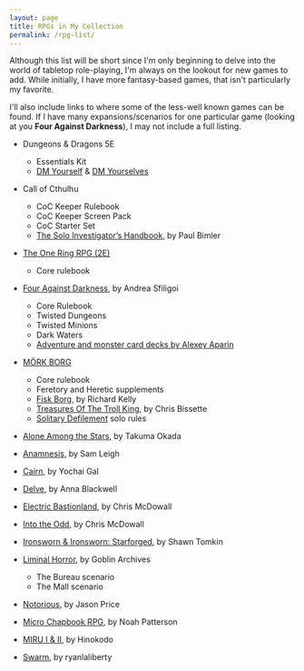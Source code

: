 ```yaml
---
layout: page
title: RPGs in My Collection
permalink: /rpg-list/
---
```


Although this list will be short since I'm only beginning to delve into the world of tabletop role-playing, I'm always on the lookout for new games to add. While initially, I have more fantasy-based games, that isn't particularly my favorite.

I'll also include links to where some of the less-well known games can be found. If I have many expansions/scenarios for one particular game (looking at you **Four Against Darkness**), I may not include a full listing.

- Dungeons & Dragons 5E
  - Essentials Kit
  - [DM Yourself](https://www.drivethrurpg.com/product/331912/DM-Yourself--solo-roleplay-for-5e-DD-and-OSR-adventures) & [DM Yourselves](https://www.drivethrurpg.com/product/385435/DM-Yourselves--solo-and-GMless-roleplay-for-5e-DD-and-OSR-adventures)
- Call of Cthulhu
  - CoC Keeper Rulebook
  - CoC Keeper Screen Pack
  - CoC Starter Set
  - [The Solo Investigator’s Handbook](https://www.drivethrurpg.com/product/266779/The-Solo-Investigators-Handbook), by Paul Bimler
- [The One Ring RPG (2E)](https://freeleaguepublishing.com/en/games/the-one-ring/)
  - Core rulebook
- [Four Against Darkness](https://www.ganeshagames.net/product_info.php?products_id=295), by Andrea Sfiligoi
  - Core Rulebook
  - Twisted Dungeons
  - Twisted Minions
  - Dark Waters
  - [Adventure and monster card decks by Alexey Aparin](https://www.drivethrucards.com/browse/pub/15874/Alexey-Aparin)
- [MÖRK BORG](https://morkborg.com/)
  - Core rulebook
  - Feretory and Heretic supplements
  - [Fisk Borg](https://www.drivethrurpg.com/product/366554/Fisk-Borg), by Richard Kelly
  - [Treasures Of The Troll King](https://loottheroom.itch.io/troll-king), by Chris Bissette
  - [Solitary Defilement](https://1d105.itch.io/solitary-defilement) solo rules

- [Alone Among the Stars](https://noroadhome.itch.io/alone-among-the-stars), by Takuma Okada
- [Anamnesis](https://blinkingbirchgames.itch.io/anamnesis), by Sam Leigh
- [Cairn](https://cairnrpg.com/), by Yochai Gal
- [Delve](https://www.blackwellwriter.com/en-us/products/delve-a-solo-map-drawing-game), by Anna Blackwell
- [Electric Bastionland](https://chrismcdee.itch.io/electric-bastionland), by Chris McDowall
- [Into the Odd](https://freeleaguepublishing.com/en/games/into-the-odd/), by Chris  McDowall
- [Ironsworn & Ironsworn: Starforged](https://www.ironswornrpg.com/), by Shawn Tomkin
- [Liminal Horror](https://goblinarchives.github.io/LiminalHorror/), by Goblin Archives
  - The Bureau scenario
  - The Mall scenario
- [Notorious](https://alwayscheckers.itch.io/notorious), by Jason Price
- [Micro Chapbook RPG](https://www.drivethrurpg.com/product/348091/Micro-Chapbook-RPG-Basic-Edition), by Noah Patterson
- [MIRU I & II](https://hinokodo.itch.io/), by Hinokodo
- [Swarm](https://ryanlaliberty.itch.io/swarm), by ryanlaliberty





